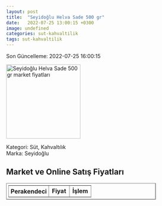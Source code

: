 ```yaml
---
layout: post
title:  "Seyidoğlu Helva Sade 500 gr"
date:   2022-07-25 13:00:15 +0300
image: undefined
categories: sut-kahvaltilik
tags: sut-kahvaltilik
---
```


Son Güncelleme: 2022-07-25 16:00:15

<img src="undefined" width="200" alt="Seyidoğlu Helva Sade 500 gr market fiyatları" />

Kategori: Süt, Kahvaltılık
<br />
Marka: Seyidoğlu

<h2>Market ve Online Satış Fiyatları</h2>

<table border="1" style="padding: 5px;width:80%;">
  <tr>
    <td style="padding: 5px;"><strong>Perakendeci</strong></td>
    <td><strong>Fiyat</strong></td>
    <td><strong>İşlem</strong></td>
  </tr>
  
</table>
